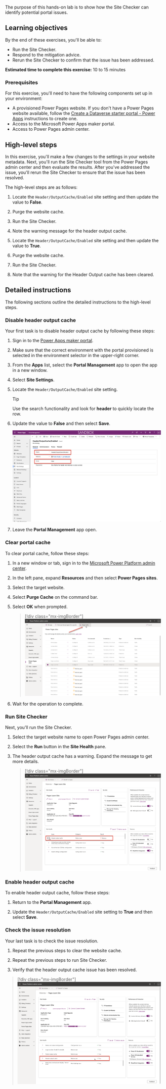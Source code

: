 The purpose of this hands-on lab is to show how the Site Checker can identify potential portal issues.

## Learning objectives

By the end of these exercises, you'll be able to:

- Run the Site Checker.
- Respond to the mitigation advice.
- Rerun the Site Checker to confirm that the issue has been addressed.

**Estimated time to complete this exercise:** 10 to 15 minutes

### Prerequisites

For this exercise, you'll need to have the following components set up in your environment:

- A provisioned Power Pages website. If you don't have a Power Pages website available, follow the [Create a Dataverse starter portal - Power Apps](/power-apps/maker/portals/create-portal/?azure-portal=true) instructions to create one.
- Access to the Microsoft Power Apps maker portal.
- Access to Power Pages admin center.

## High-level steps

In this exercise, you'll make a few changes to the settings in your website metadata. Next, you'll run the Site Checker tool from the Power Pages admin center and then evaluate the results. After you've addressed the issue, you'll rerun the Site Checker to ensure that the issue has been resolved.

The high-level steps are as follows:

1. Locate the `Header/OutputCache/Enabled` site setting and then update the value to **False**.

1. Purge the website cache.

1. Run the Site Checker.

1. Note the warning message for the header output cache.

1. Locate the `Header/OutputCache/Enabled` site setting and then update the value to **True**.

1. Purge the website cache.

1. Run the Site Checker.

1. Note that the warning for the Header Output cache has been cleared.

## Detailed instructions
The following sections outline the detailed instructions to the high-level steps.

### Disable header output cache
Your first task is to disable header output cache by following these steps:

1. Sign in to the [Power Apps maker portal](https://make.powerapps.com/?azure-portal=true).

1. Make sure that the correct environment with the portal provisioned is selected in the environment selector in the upper-right corner.

1. From the **Apps** list, select the **Portal Management** app to open the app in a new window.

1. Select **Site Settings**.

1. Locate the `Header/OutputCache/Enabled` site setting.

   > [!TIP]
   > Use the search functionality and look for **header** to quickly locate the row.

1. Update the value to **False** and then select **Save**.

   ![Screenshot of the disable header output cache by using the Site Setting record.](../media/disable-output-cache.png)

1. Leave the **Portal Management** app open.

### Clear portal cache
To clear portal cache, follow these steps:

1. In a new window or tab, sign in to the [Microsoft Power Platform admin center](https://admin.powerplatform.microsoft.com/?azure-portal=true).

1. In the left pane, expand **Resources** and then select **Power Pages sites**.

1. Select the target website.

1. Select **Purge Cache** on the command bar.

1. Select **OK** when prompted.

   > [!div class="mx-imgBorder"]
   > [![Screenshot of the purge website cache step in the Power Platform admin center.](../media/purge-cache.png)](../media/purge-cache.png#lightbox)

1. Wait for the operation to complete.

### Run Site Checker
Next, you'll run the Site Checker.

1. Select the target website name to open Power Pages admin center.

1. Select the **Run** button in the **Site Health** pane.

3. The header output cache has a warning. Expand the message to get more details.

   > [!div class="mx-imgBorder"]
   > [![Screenshot of the Header output cache warning in Site Checker.](../media/portal-checker-warning.png)](../media/portal-checker-warning.png#lightbox)

### Enable header output cache
To enable header output cache, follow these steps:

1. Return to the **Portal Management** app.

1. Update the `Header/OutputCache/Enabled` site setting to **True** and then select **Save**.

### Check the issue resolution
Your last task is to check the issue resolution.

1. Repeat the previous steps to clear the website cache.

1. Repeat the previous steps to run Site Checker.

1. Verify that the header output cache issue has been resolved.

> [!div class="mx-imgBorder"]
> [![Screenshot of the Site Checker with the Header output cache issue highlighted.](../media/portal-checker-exercise.png)](../media/portal-checker-exercise.png#lightbox)
